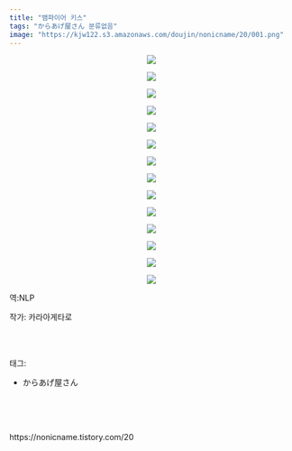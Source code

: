 ```yaml
---
title: "뱀파이어 키스"
tags: "からあげ屋さん 분류없음"
image: "https://kjw122.s3.amazonaws.com/doujin/nonicname/20/001.png"
---
```

<div class="article">
<div class="tt_article_useless_p_margin"><p style="text-align: center; clear: none; float: none;"><img src="{{ site.imgserver5 }}/nonicname/20/001.png"/></p><p style="text-align: center; clear: none; float: none;"><img src="{{ site.imgserver5 }}/nonicname/20/002.png"/></p><p style="text-align: center; clear: none; float: none;"><img src="{{ site.imgserver5 }}/nonicname/20/003.png"/></p><p style="text-align: center; clear: none; float: none;"><img src="{{ site.imgserver5 }}/nonicname/20/004.png"/></p><p style="text-align: center; clear: none; float: none;"><img src="{{ site.imgserver5 }}/nonicname/20/005.png"/></p><p style="text-align: center; clear: none; float: none;"><img src="{{ site.imgserver5 }}/nonicname/20/006.png"/></p><p style="text-align: center; clear: none; float: none;"><img src="{{ site.imgserver5 }}/nonicname/20/007.png"/></p><p style="text-align: center; clear: none; float: none;"><img src="{{ site.imgserver5 }}/nonicname/20/008.png"/></p><p style="text-align: center; clear: none; float: none;"><img src="{{ site.imgserver5 }}/nonicname/20/009.png"/></p><p style="text-align: center; clear: none; float: none;"><img src="{{ site.imgserver5 }}/nonicname/20/010.png"/></p><p style="text-align: center; clear: none; float: none;"><img src="{{ site.imgserver5 }}/nonicname/20/011.png"/></p><p style="text-align: center; clear: none; float: none;"><img src="{{ site.imgserver5 }}/nonicname/20/012.png"/></p><p style="text-align: center; clear: none; float: none;"><img src="{{ site.imgserver5 }}/nonicname/20/013.png"/></p><p style="text-align: center; clear: none; float: none;"><img src="{{ site.imgserver5 }}/nonicname/20/014.png"/></p><p>역:NLP<br/></p></div>
<p>작가: 카라아게타로</p><br/>
</div><br/>
<div class="tagTrail">
<p>태그: </p>
<ul>
<li>からあげ屋さん</li>
</ul>
</div><br/>
<div class="cb_lstcomment">
</div><br/>

<br/>
<p id="refer">https://nonicname.tistory.com/20</p>
<br/>

